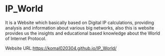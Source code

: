 # IP_World
It is a Website which basically based on Digital IP calculations, providing analysis and information about various big networks, also this is website provides us the insights and educational based knowledge about the World of Internet Protocol.

Website URL:https://komal020304.github.io/IP_World/
